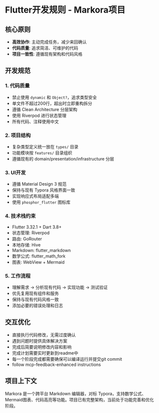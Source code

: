 # Flutter开发规则 - Markora项目

## 核心原则
- **高效协作**: 主动完成任务，减少来回确认
- **代码质量**: 追求简洁、可维护的代码
- **项目一致性**: 遵循现有架构和代码风格

## 开发规范

### 1. 代码质量
- 禁止使用 `dynamic` 和 `Object?`，追求类型安全
- 单文件不超过200行，超出时立即重构拆分
- 遵循 Clean Architecture 分层架构
- 使用 Riverpod 进行状态管理
- 所有代码、注释使用中文

### 2. 项目结构
- 复杂类型定义统一放在 `types/` 目录
- 功能模块按 `features/` 目录组织
- 遵循现有的 domain/presentation/infrastructure 分层

### 3. UI开发
- 遵循 Material Design 3 规范
- 保持与现有 Typora 风格界面一致
- 实现响应式布局适配多端
- 使用 `phosphor_flutter` 图标库

### 4. 技术栈约束
- Flutter 3.32.1 + Dart 3.8+
- 状态管理: Riverpod
- 路由: GoRouter
- 本地存储: Hive
- Markdown: flutter_markdown
- 数学公式: flutter_math_fork
- 图表: WebView + Mermaid

### 5. 工作流程
- 理解需求 → 分析现有代码 → 实现功能 → 测试验证
- 优先复用现有组件和服务
- 保持与现有代码风格一致
- 添加必要的错误处理和日志

## 交互优化
- 直接执行代码修改，无需过度确认
- 遇到问题时提供具体解决方案
- 完成后简要说明修改内容和影响
- 完成计划需要实时更新到readme中
- 每一个阶段完成都需要确保可以编译运行并提交git commit
- follow mcp-feedback-enhanced instructions

## 项目上下文
Markora 是一个跨平台 Markdown 编辑器，对标 Typora，支持数学公式、Mermaid图表、代码高亮等功能。项目已有完整架构，当前处于功能完善和优化阶段。 